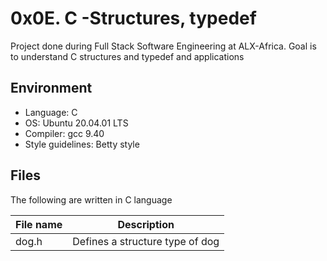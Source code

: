 # 0x0E. C -Structures, typedef
Project done during Full Stack Software Engineering at ALX-Africa. Goal is to understand C structures and typedef and applications

## Environment
* Language: C
* OS: Ubuntu 20.04.01 LTS
* Compiler: gcc 9.40
* Style guidelines: Betty style

## Files
The following are written in C language

File name | Description
 --- | ---
dog.h | Defines a structure type of dog
